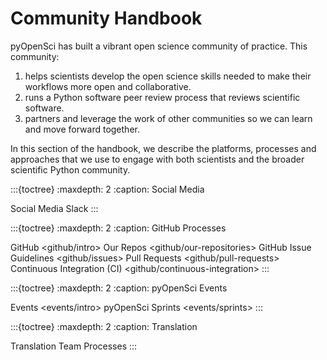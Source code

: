 # Community Handbook

pyOpenSci has built a vibrant open science community of practice. This
community:

1. helps scientists develop the open science skills needed to make their workflows more open and collaborative.
2. runs a Python software peer review process that reviews scientific software.
3. partners and leverage the work of other communities so we can learn and move forward together.

In this section of the handbook, we describe the platforms, processes and
approaches that we use to engage with both scientists and the broader
scientific Python community.

:::{toctree}
:maxdepth: 2
:caption: Social Media

Social Media <social>
Slack <slack>
:::

:::{toctree}
:maxdepth: 2
:caption: GitHub Processes

GitHub <github/intro>
Our Repos <github/our-repositories>
GitHub Issue Guidelines <github/issues>
Pull Requests <github/pull-requests>
Continuous Integration (CI) <github/continuous-integration>
:::

:::{toctree}
:maxdepth: 2
:caption: pyOpenSci Events

Events <events/intro>
pyOpenSci Sprints <events/sprints>
:::

:::{toctree}
:maxdepth: 2
:caption: Translation

Translation Team Processes <translation>
:::
